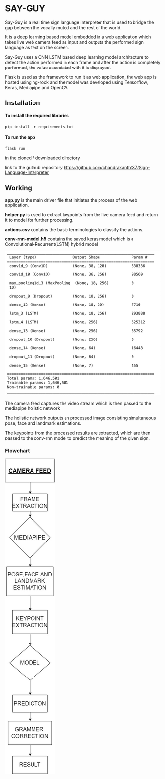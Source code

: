 # SAY-GUY

Say-Guy is a real time sign language interpreter that is used to bridge the gap between the vocally muted and the rest of the world.

It is a deep learning based model embedded in a web application which takes live web camera feed as input and outputs the performed sign language as text on the screen.

Say-Guy uses a CNN LSTM based deep learning model architecture to detect the action performed in each frame and after the action is completely performed, the value associated with it is displayed.

Flask is used as the framework to run it as web application, the web app is hosted using ng-rock and the model was developed using Tensorflow, Keras, Mediapipe and OpenCV. 

## Installation

#### To install the required libraries
```
pip install -r requirements.txt
```

#### To run the app
```
flask run
```

in the cloned / downloaded directory

link to the guthub repository
https://github.com/chandrakanth137/Sign-Language-Interpreter


## Working

__app.py__ is the main driver file that initiates the process of the web application.

__helper.py__ is used to extract keypoints from the live camera feed and return it to model for further processing.

__actions.csv__ contains the basic terminologies to classify the actions.

**conv-rnn-model.h5** contains the saved keras model which is a Convolutional-Recurrent(LSTM) hybrid model

![](https://github.com/chandrakanth137/Sign-Language-Interpreter/blob/main/model%20arch.jpeg)

The camera feed captures the video stream which is then passed to the mediapipe holistic network

The holistic network outputs an processed image consisting simultaneous pose, face and landmark estimations. 

The keypoints from the processed results are extracted, which are then passed to the conv-rnn model to predict the meaning of the given sign.

### Flowchart
![](https://github.com/chandrakanth137/Sign-Language-Interpreter/blob/main/flowchart.jpeg)






